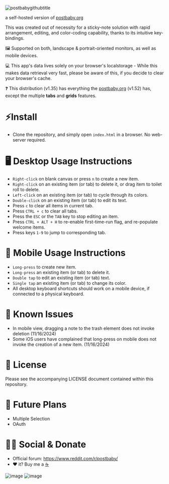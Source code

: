 
![postbabygithubtitle](https://github.com/user-attachments/assets/29979323-15ae-4324-817e-f89571606655)


a self-hosted version of [postbaby.org](https://www.postbaby.org)

This was created out of necessity for a sticky-note solution with rapid arrangement, editing, and color-coding capability, thanks to its intuitive key-bindings.

🖼️ Supported on both, landscape & portrait-oriented monitors, as well as mobile devices.

💻 This app's data lives solely on your browser's localstorage - While this makes data retrieval very fast, please be aware of this, if you decide to clear your browser's cache.

❓ This distribution (v1.35) has everything the [postbaby.org](https://www.postbaby.org) (v1.52) has, except the multiple **tabs** and **grids** features.

# ⚡Install
- Clone the repository, and simply open `index.html` in a browser. No web-server required.

# 🖥️ Desktop Usage Instructions
- `Right-click` on blank canvas or press `n` to create a new item.
- `Right-click` on an existing item (or tab) to delete it, or drag item to toilet roll to delete.
- `Left-click` on an existing item (or tab) to cycle through its colors.
- `Double-click` on an existing item (or tab) to edit its text.
- Press `c` to clear all items in current tab.
- Press `CTRL + c` to clear all tabs.
- Press the `ESC` or the `TAB` key to stop editing an item.
- Press `CTRL + ALT + H` to re-enable first-time-run flag, and re-populate welcome items.
- Press keys `1-9` to jump to corresponding tab.

# 📱 Mobile Usage Instructions
- `Long-press` to create new item.
- `Long-press` an existing item (or tab) to delete it.
- `Double tap` to edit an existing item (or tab) text.
- `Single tap` an existing item (or tab) to change its color.
- All desktop keyboard shortcuts should work on a mobile device, if connected to a physical keyboard.

# 🐛 Known Issues
- In mobile view, dragging a note to the trash element does not invoke deletion (11/16/2024)
- Some iOS users have complained that long-press on mobile does not invoke the creation of a new item. (11/16/2024)

# 📜 License
Please see the accompanying LICENSE document contained within this repository.

# 🔮 Future Plans
- Multiple Selection
- OAuth

# 🧑🏻 Social & Donate
- Official forum: https://www.reddit.com/r/postbaby/
- ❤️ it? Buy me a [☕](https://buymeacoffee.com/markrai) 

![image](https://github.com/user-attachments/assets/e6327d1f-15db-467c-ad9d-ab6af0bc2666)
![image](https://github.com/user-attachments/assets/00195e6b-11f9-40cb-93c9-20ed2917a6b3)

